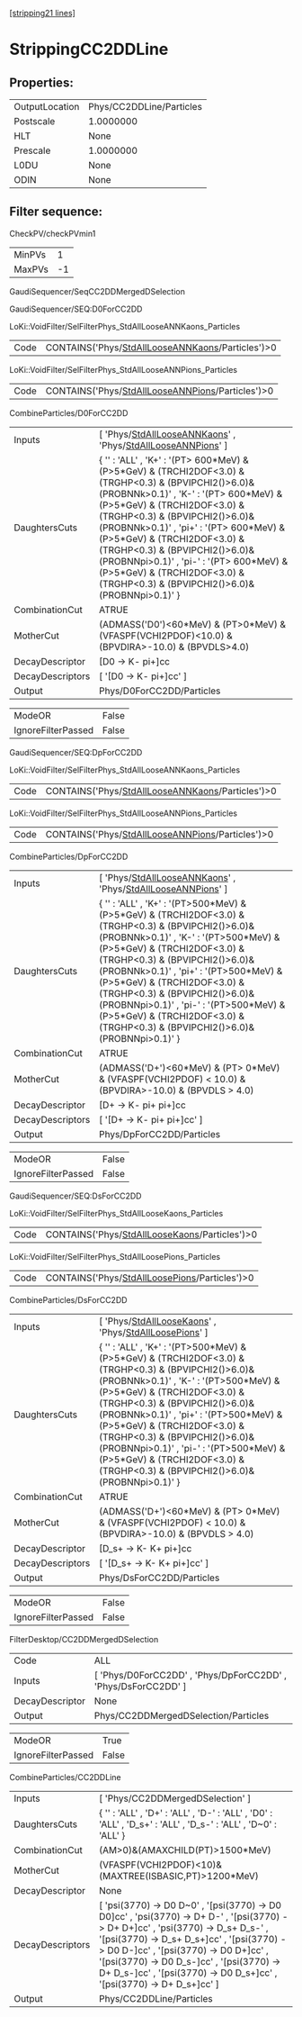 [[stripping21 lines]](./stripping21-index)

# StrippingCC2DDLine

## Properties:

|                |                          |
|----------------|--------------------------|
| OutputLocation | Phys/CC2DDLine/Particles |
| Postscale      | 1.0000000                |
| HLT            | None                     |
| Prescale       | 1.0000000                |
| L0DU           | None                     |
| ODIN           | None                     |

## Filter sequence:

CheckPV/checkPVmin1

|        |     |
|--------|-----|
| MinPVs | 1   |
| MaxPVs | -1  |

GaudiSequencer/SeqCC2DDMergedDSelection

GaudiSequencer/SEQ:D0ForCC2DD

LoKi::VoidFilter/SelFilterPhys_StdAllLooseANNKaons_Particles

|      |                                                                                                        |
|------|--------------------------------------------------------------------------------------------------------|
| Code | CONTAINS('Phys/[StdAllLooseANNKaons](./stripping21-commonparticles-stdalllooseannkaons)/Particles')\>0 |

LoKi::VoidFilter/SelFilterPhys_StdAllLooseANNPions_Particles

|      |                                                                                                        |
|------|--------------------------------------------------------------------------------------------------------|
| Code | CONTAINS('Phys/[StdAllLooseANNPions](./stripping21-commonparticles-stdalllooseannpions)/Particles')\>0 |

CombineParticles/D0ForCC2DD

|                  |                                                                                                                                                                                                                                                                                                                                                                                                                                                                                |
|------------------|--------------------------------------------------------------------------------------------------------------------------------------------------------------------------------------------------------------------------------------------------------------------------------------------------------------------------------------------------------------------------------------------------------------------------------------------------------------------------------|
| Inputs           | [ 'Phys/[StdAllLooseANNKaons](./stripping21-commonparticles-stdalllooseannkaons)' , 'Phys/[StdAllLooseANNPions](./stripping21-commonparticles-stdalllooseannpions)' ]                                                                                                                                                                                                                                                                                                        |
| DaughtersCuts    | { '' : 'ALL' , 'K+' : '(PT\> 600\*MeV) & (P\>5\*GeV) & (TRCHI2DOF\<3.0) & (TRGHP\<0.3) & (BPVIPCHI2()\>6.0)&(PROBNNk\>0.1)' , 'K-' : '(PT\> 600\*MeV) & (P\>5\*GeV) & (TRCHI2DOF\<3.0) & (TRGHP\<0.3) & (BPVIPCHI2()\>6.0)&(PROBNNk\>0.1)' , 'pi+' : '(PT\> 600\*MeV) & (P\>5\*GeV) & (TRCHI2DOF\<3.0) & (TRGHP\<0.3) & (BPVIPCHI2()\>6.0)&(PROBNNpi\>0.1)' , 'pi-' : '(PT\> 600\*MeV) & (P\>5\*GeV) & (TRCHI2DOF\<3.0) & (TRGHP\<0.3) & (BPVIPCHI2()\>6.0)&(PROBNNpi\>0.1)' } |
| CombinationCut   | ATRUE                                                                                                                                                                                                                                                                                                                                                                                                                                                                          |
| MotherCut        | (ADMASS('D0')\<60\*MeV) & (PT\>0\*MeV) & (VFASPF(VCHI2PDOF)\<10.0) & (BPVDIRA\>-10.0) & (BPVDLS\>4.0)                                                                                                                                                                                                                                                                                                                                                                          |
| DecayDescriptor  | [D0 -\> K- pi+]cc                                                                                                                                                                                                                                                                                                                                                                                                                                                            |
| DecayDescriptors | [ '[D0 -\> K- pi+]cc' ]                                                                                                                                                                                                                                                                                                                                                                                                                                                    |
| Output           | Phys/D0ForCC2DD/Particles                                                                                                                                                                                                                                                                                                                                                                                                                                                      |

|                    |       |
|--------------------|-------|
| ModeOR             | False |
| IgnoreFilterPassed | False |

GaudiSequencer/SEQ:DpForCC2DD

LoKi::VoidFilter/SelFilterPhys_StdAllLooseANNKaons_Particles

|      |                                                                                                        |
|------|--------------------------------------------------------------------------------------------------------|
| Code | CONTAINS('Phys/[StdAllLooseANNKaons](./stripping21-commonparticles-stdalllooseannkaons)/Particles')\>0 |

LoKi::VoidFilter/SelFilterPhys_StdAllLooseANNPions_Particles

|      |                                                                                                        |
|------|--------------------------------------------------------------------------------------------------------|
| Code | CONTAINS('Phys/[StdAllLooseANNPions](./stripping21-commonparticles-stdalllooseannpions)/Particles')\>0 |

CombineParticles/DpForCC2DD

|                  |                                                                                                                                                                                                                                                                                                                                                                                                                                                                            |
|------------------|----------------------------------------------------------------------------------------------------------------------------------------------------------------------------------------------------------------------------------------------------------------------------------------------------------------------------------------------------------------------------------------------------------------------------------------------------------------------------|
| Inputs           | [ 'Phys/[StdAllLooseANNKaons](./stripping21-commonparticles-stdalllooseannkaons)' , 'Phys/[StdAllLooseANNPions](./stripping21-commonparticles-stdalllooseannpions)' ]                                                                                                                                                                                                                                                                                                    |
| DaughtersCuts    | { '' : 'ALL' , 'K+' : '(PT\>500\*MeV) & (P\>5\*GeV) & (TRCHI2DOF\<3.0) & (TRGHP\<0.3) & (BPVIPCHI2()\>6.0)&(PROBNNk\>0.1)' , 'K-' : '(PT\>500\*MeV) & (P\>5\*GeV) & (TRCHI2DOF\<3.0) & (TRGHP\<0.3) & (BPVIPCHI2()\>6.0)&(PROBNNk\>0.1)' , 'pi+' : '(PT\>500\*MeV) & (P\>5\*GeV) & (TRCHI2DOF\<3.0) & (TRGHP\<0.3) & (BPVIPCHI2()\>6.0)&(PROBNNpi\>0.1)' , 'pi-' : '(PT\>500\*MeV) & (P\>5\*GeV) & (TRCHI2DOF\<3.0) & (TRGHP\<0.3) & (BPVIPCHI2()\>6.0)&(PROBNNpi\>0.1)' } |
| CombinationCut   | ATRUE                                                                                                                                                                                                                                                                                                                                                                                                                                                                      |
| MotherCut        | (ADMASS('D+')\<60\*MeV) & (PT\> 0\*MeV) & (VFASPF(VCHI2PDOF) \< 10.0) & (BPVDIRA\>-10.0) & (BPVDLS \> 4.0)                                                                                                                                                                                                                                                                                                                                                                 |
| DecayDescriptor  | [D+ -\> K- pi+ pi+]cc                                                                                                                                                                                                                                                                                                                                                                                                                                                    |
| DecayDescriptors | [ '[D+ -\> K- pi+ pi+]cc' ]                                                                                                                                                                                                                                                                                                                                                                                                                                            |
| Output           | Phys/DpForCC2DD/Particles                                                                                                                                                                                                                                                                                                                                                                                                                                                  |

|                    |       |
|--------------------|-------|
| ModeOR             | False |
| IgnoreFilterPassed | False |

GaudiSequencer/SEQ:DsForCC2DD

LoKi::VoidFilter/SelFilterPhys_StdAllLooseKaons_Particles

|      |                                                                                                  |
|------|--------------------------------------------------------------------------------------------------|
| Code | CONTAINS('Phys/[StdAllLooseKaons](./stripping21-commonparticles-stdallloosekaons)/Particles')\>0 |

LoKi::VoidFilter/SelFilterPhys_StdAllLoosePions_Particles

|      |                                                                                                  |
|------|--------------------------------------------------------------------------------------------------|
| Code | CONTAINS('Phys/[StdAllLoosePions](./stripping21-commonparticles-stdallloosepions)/Particles')\>0 |

CombineParticles/DsForCC2DD

|                  |                                                                                                                                                                                                                                                                                                                                                                                                                                                                            |
|------------------|----------------------------------------------------------------------------------------------------------------------------------------------------------------------------------------------------------------------------------------------------------------------------------------------------------------------------------------------------------------------------------------------------------------------------------------------------------------------------|
| Inputs           | [ 'Phys/[StdAllLooseKaons](./stripping21-commonparticles-stdallloosekaons)' , 'Phys/[StdAllLoosePions](./stripping21-commonparticles-stdallloosepions)' ]                                                                                                                                                                                                                                                                                                                |
| DaughtersCuts    | { '' : 'ALL' , 'K+' : '(PT\>500\*MeV) & (P\>5\*GeV) & (TRCHI2DOF\<3.0) & (TRGHP\<0.3) & (BPVIPCHI2()\>6.0)&(PROBNNk\>0.1)' , 'K-' : '(PT\>500\*MeV) & (P\>5\*GeV) & (TRCHI2DOF\<3.0) & (TRGHP\<0.3) & (BPVIPCHI2()\>6.0)&(PROBNNk\>0.1)' , 'pi+' : '(PT\>500\*MeV) & (P\>5\*GeV) & (TRCHI2DOF\<3.0) & (TRGHP\<0.3) & (BPVIPCHI2()\>6.0)&(PROBNNpi\>0.1)' , 'pi-' : '(PT\>500\*MeV) & (P\>5\*GeV) & (TRCHI2DOF\<3.0) & (TRGHP\<0.3) & (BPVIPCHI2()\>6.0)&(PROBNNpi\>0.1)' } |
| CombinationCut   | ATRUE                                                                                                                                                                                                                                                                                                                                                                                                                                                                      |
| MotherCut        | (ADMASS('D+')\<60\*MeV) & (PT\> 0\*MeV) & (VFASPF(VCHI2PDOF) \< 10.0) & (BPVDIRA\>-10.0) & (BPVDLS \> 4.0)                                                                                                                                                                                                                                                                                                                                                                 |
| DecayDescriptor  | [D_s+ -\> K- K+ pi+]cc                                                                                                                                                                                                                                                                                                                                                                                                                                                   |
| DecayDescriptors | [ '[D_s+ -\> K- K+ pi+]cc' ]                                                                                                                                                                                                                                                                                                                                                                                                                                           |
| Output           | Phys/DsForCC2DD/Particles                                                                                                                                                                                                                                                                                                                                                                                                                                                  |

|                    |       |
|--------------------|-------|
| ModeOR             | False |
| IgnoreFilterPassed | False |

FilterDesktop/CC2DDMergedDSelection

|                 |                                                                 |
|-----------------|-----------------------------------------------------------------|
| Code            | ALL                                                             |
| Inputs          | [ 'Phys/D0ForCC2DD' , 'Phys/DpForCC2DD' , 'Phys/DsForCC2DD' ] |
| DecayDescriptor | None                                                            |
| Output          | Phys/CC2DDMergedDSelection/Particles                            |

|                    |       |
|--------------------|-------|
| ModeOR             | True  |
| IgnoreFilterPassed | False |

CombineParticles/CC2DDLine

|                  |                                                                                                                                                                                                                                                                                                                                                                            |
|------------------|----------------------------------------------------------------------------------------------------------------------------------------------------------------------------------------------------------------------------------------------------------------------------------------------------------------------------------------------------------------------------|
| Inputs           | [ 'Phys/CC2DDMergedDSelection' ]                                                                                                                                                                                                                                                                                                                                         |
| DaughtersCuts    | { '' : 'ALL' , 'D+' : 'ALL' , 'D-' : 'ALL' , 'D0' : 'ALL' , 'D_s+' : 'ALL' , 'D_s-' : 'ALL' , 'D~0' : 'ALL' }                                                                                                                                                                                                                                                              |
| CombinationCut   | (AM\>0)&(AMAXCHILD(PT)\>1500\*MeV)                                                                                                                                                                                                                                                                                                                                         |
| MotherCut        | (VFASPF(VCHI2PDOF)\<10)&(MAXTREE(ISBASIC,PT)\>1200\*MeV)                                                                                                                                                                                                                                                                                                                   |
| DecayDescriptor  | None                                                                                                                                                                                                                                                                                                                                                                       |
| DecayDescriptors | [ 'psi(3770) -\> D0 D~0' , '[psi(3770) -\> D0 D0]cc' , 'psi(3770) -\> D+ D-' , '[psi(3770) -\> D+ D+]cc' , 'psi(3770) -\> D_s+ D_s-' , '[psi(3770) -\> D_s+ D_s+]cc' , '[psi(3770) -\> D0 D-]cc' , '[psi(3770) -\> D0 D+]cc' , '[psi(3770) -\> D0 D_s-]cc' , '[psi(3770) -\> D+ D_s-]cc' , '[psi(3770) -\> D0 D_s+]cc' , '[psi(3770) -\> D+ D_s+]cc' ] |
| Output           | Phys/CC2DDLine/Particles                                                                                                                                                                                                                                                                                                                                                   |
